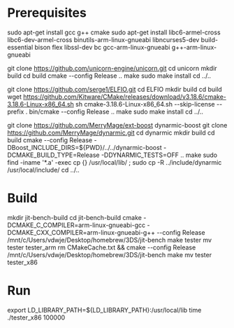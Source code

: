 # Prerequisites

<!--- ubuntu toolchain --->
sudo apt-get install gcc g++ cmake
sudo apt-get install libc6-armel-cross libc6-dev-armel-cross binutils-arm-linux-gnueabi libncurses5-dev build-essential bison flex libssl-dev bc gcc-arm-linux-gnueabi g++-arm-linux-gnueabi

<!--- Dependencies, installs to /usr/local/include/ and /usr/local/lib/ --->
git clone https://github.com/unicorn-engine/unicorn.git
cd unicorn
mkdir build
cd build
cmake --config Release ..
make
sudo make install
cd ../..

git clone https://github.com/serge1/ELFIO.git
cd ELFIO
mkdir build
cd build
wget https://github.com/Kitware/CMake/releases/download/v3.18.6/cmake-3.18.6-Linux-x86_64.sh
sh cmake-3.18.6-Linux-x86_64.sh --skip-license --prefix .
bin/cmake --config Release ..
make
sudo make install
cd ../..

git clone https://github.com/MerryMage/ext-boost dynarmic-boost
git clone https://github.com/MerryMage/dynarmic.git
cd dynarmic
mkdir build
cd build
cmake --config Release -DBoost_INCLUDE_DIRS=${PWD}/../../dynarmic-boost -DCMAKE_BUILD_TYPE=Release -DDYNARMIC_TESTS=OFF ..
make
sudo find -iname '*.a' -exec cp {} /usr/local/lib/ \;
sudo cp -R ../include/dynarmic /usr/local/include/
cd ../..

# Build

mkdir jit-bench-build
cd jit-bench-build
cmake -DCMAKE_C_COMPILER=arm-linux-gnueabi-gcc -DCMAKE_CXX_COMPILER=arm-linux-gnueabi-g++ --config Release /mnt/c/Users/vdwje/Desktop/homebrew/3DS/jit-bench
make tester
mv tester tester_arm
rm CMakeCache.txt && cmake --config Release /mnt/c/Users/vdwje/Desktop/homebrew/3DS/jit-bench
make
mv tester tester_x86

# Run

export LD_LIBRARY_PATH=${LD_LIBRARY_PATH}:/usr/local/lib
time ./tester_x86 100000

